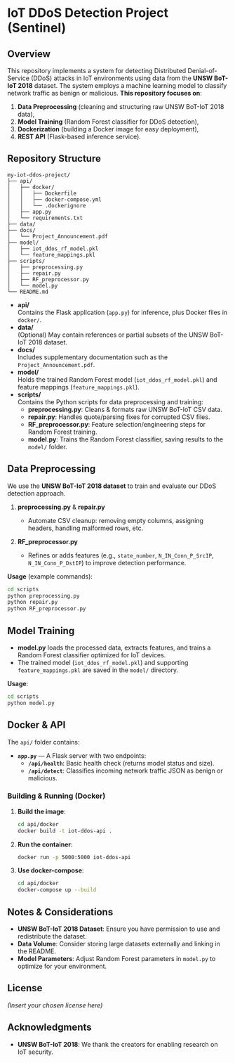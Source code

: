 # IoT DDoS Detection Project (Sentinel)

## Overview
This repository implements a system for detecting Distributed Denial-of-Service (DDoS) attacks in IoT environments using data from the **UNSW BoT-IoT 2018** dataset. The system employs a machine learning model to classify network traffic as benign or malicious. **This repository focuses on**:
1. **Data Preprocessing** (cleaning and structuring raw UNSW BoT-IoT 2018 data),
2. **Model Training** (Random Forest classifier for DDoS detection),
3. **Dockerization** (building a Docker image for easy deployment),
4. **REST API** (Flask-based inference service).

## Repository Structure

```
my-iot-ddos-project/
├── api/
│   ├── docker/
│   │   ├── Dockerfile
│   │   ├── docker-compose.yml
│   │   └── .dockerignore
│   ├── app.py
│   └── requirements.txt
├── data/
├── docs/
│   └── Project_Announcement.pdf
├── model/
│   ├── iot_ddos_rf_model.pkl
│   └── feature_mappings.pkl
├── scripts/
│   ├── preprocessing.py
│   ├── repair.py
│   ├── RF_preprocessor.py
│   └── model.py
└── README.md
```

- **api/**  
  Contains the Flask application (`app.py`) for inference, plus Docker files in `docker/`.
- **data/**  
  (Optional) May contain references or partial subsets of the UNSW BoT-IoT 2018 dataset.
- **docs/**  
  Includes supplementary documentation such as the `Project_Announcement.pdf`.
- **model/**  
  Holds the trained Random Forest model (`iot_ddos_rf_model.pkl`) and feature mappings (`feature_mappings.pkl`).
- **scripts/**  
  Contains the Python scripts for data preprocessing and training:
  - **preprocessing.py**: Cleans & formats raw UNSW BoT-IoT CSV data.  
  - **repair.py**: Handles quote/parsing fixes for corrupted CSV files.  
  - **RF_preprocessor.py**: Feature selection/engineering steps for Random Forest training.  
  - **model.py**: Trains the Random Forest classifier, saving results to the `model/` folder.

## Data Preprocessing
We use the **UNSW BoT-IoT 2018 dataset** to train and evaluate our DDoS detection approach.

1. **preprocessing.py** & **repair.py**  
   - Automate CSV cleanup: removing empty columns, assigning headers, handling malformed rows, etc.

2. **RF_preprocessor.py**  
   - Refines or adds features (e.g., `state_number`, `N_IN_Conn_P_SrcIP`, `N_IN_Conn_P_DstIP`) to improve detection performance.

**Usage** (example commands):
```bash
cd scripts
python preprocessing.py
python repair.py
python RF_preprocessor.py
```

## Model Training
- **model.py** loads the processed data, extracts features, and trains a Random Forest classifier optimized for IoT devices.  
- The trained model (`iot_ddos_rf_model.pkl`) and supporting `feature_mappings.pkl` are saved in the `model/` directory.

**Usage**:
```bash
cd scripts
python model.py
```

## Docker & API
The `api/` folder contains:
- **`app.py`** — A Flask server with two endpoints:
  - **`/api/health`**: Basic health check (returns model status and size).  
  - **`/api/detect`**: Classifies incoming network traffic JSON as benign or malicious.

### Building & Running (Docker)
1. **Build the image**:
   ```bash
   cd api/docker
   docker build -t iot-ddos-api .
   ```
2. **Run the container**:
   ```bash
   docker run -p 5000:5000 iot-ddos-api
   ```
3. **Use docker-compose**:
   ```bash
   cd api/docker
   docker-compose up --build
   ```

## Notes & Considerations
- **UNSW BoT-IoT 2018 Dataset**: Ensure you have permission to use and redistribute the dataset.  
- **Data Volume**: Consider storing large datasets externally and linking in the README.  
- **Model Parameters**: Adjust Random Forest parameters in `model.py` to optimize for your environment.

## License
*(Insert your chosen license here)*

## Acknowledgments
- **UNSW BoT-IoT 2018**: We thank the creators for enabling research on IoT security.
